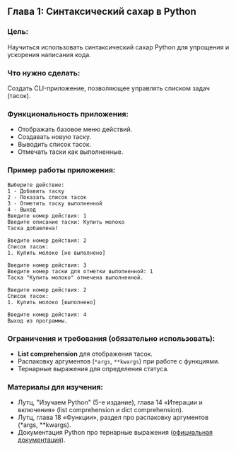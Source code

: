 ## Глава 1: Синтаксический сахар в Python

### Цель:
Научиться использовать синтаксический сахар Python для упрощения и ускорения написания кода.
### Что нужно сделать:
Создать CLI-приложение, позволяющее управлять списком задач (тасок).
### Функциональность приложения:
- Отображать базовое меню действий.
- Создавать новую таску.
- Выводить список тасок.
- Отмечать таски как выполненные.
### Пример работы приложения:
```
Выберите действие:
1 - Добавить таску
2 - Показать список тасок
3 - Отметить таску выполненной
4 - Выход
Введите номер действия: 1
Введите описание таски: Купить молоко
Таска добавлена!

Введите номер действия: 2
Список тасок:
1. Купить молоко [не выполнено]

Введите номер действия: 3
Введите номер таски для отметки выполненной: 1
Таска "Купить молоко" отмечена выполненной.

Введите номер действия: 2
Список тасок:
1. Купить молоко [выполнено]

Введите номер действия: 4
Выход из программы.
```

### Ограничения и требования (обязательно использовать):
- **List comprehension** для отображения тасок.
- Распаковку аргументов (`*args`, `**kwargs`) при работе с функциями.
- Тернарные выражения для определения статуса.

### Материалы для изучения:
- Лутц, "Изучаем Python" (5-е издание), глава 14 «Итерации и включения» (list comprehension и dict comprehension).
- Лутц, глава 18 «Функции», раздел про распаковку аргументов (*args, **kwargs).
- Документация Python про тернарные выражения ([официальная документация](https://docs.python.org/3/reference/expressions.html#conditional-expressions)).



